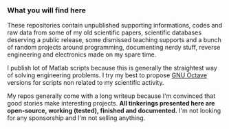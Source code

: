 ### What you will find here
These repositories contain unpublished supporting informations, codes and raw data from some of my old scientific papers, scientific databases deserving a public release, some dismissed teaching supports and a bunch of random projects around programming, documenting nerdy stuff, reverse engineering and electronics made on my spare time.

I publish lot of Matlab scripts because this is generally the straightest way of solving engineering problems. I try my best to propose [GNU Octave](https://octave.org/) versions for scripts non related to my scientific activity.

My repos generally come with a long writeup because I'm convinced that good stories make interesting projects. **All tinkerings presented here are open-source, working (tested), finished and documented.** I'm not looking for any sponsorship and I'm not selling anything.
